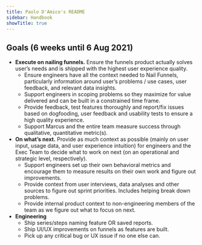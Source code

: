 ```yaml
---
title: Paolo D'Amico's README
sidebar: Handbook
showTitle: true
---
```


## Goals (6 weeks until 6 Aug 2021)

*   **Execute on nailing funnels.** Ensure the funnels product actually solves user’s needs and is shipped with the highest user experience quality.
    * Ensure engineers have all the context needed to Nail Funnels, particularly information around user’s problems / use cases, user feedback, and relevant data insights.
    * Support engineers in scoping problems so they maximize for value delivered and can be built in a constrained time frame.
    * Provide feedback, test features thoroughly and report/fix issues based on dogfooding, user feedback and usability tests to ensure a high quality experience.
    * Support Marcus and the entire team measure success through qualitative, quantitative metric(s).
*   **On what’s next.** Provide as much context as possible (mainly on user input, usage data, and user experience intuition) for engineers and the Exec Team to decide what to work on next (on an operational and strategic level, respectively).
    * Support engineers set up their own behavioral metrics and encourage them to measure results on their own work and figure out improvements.
    * Provide context from user interviews, data analyses and other sources to figure out sprint priorities. Includes helping break down problems.
    * Provide internal product context to non-engineering members of the team as we figure out what to focus on next. 
*   **Engineering**
    *   Ship series/steps naming feature OR saved reports.
    *   Ship UI/UX improvements on funnels as features are built.
    *   Pick up any critical bug or UX issue if no one else can.
    
